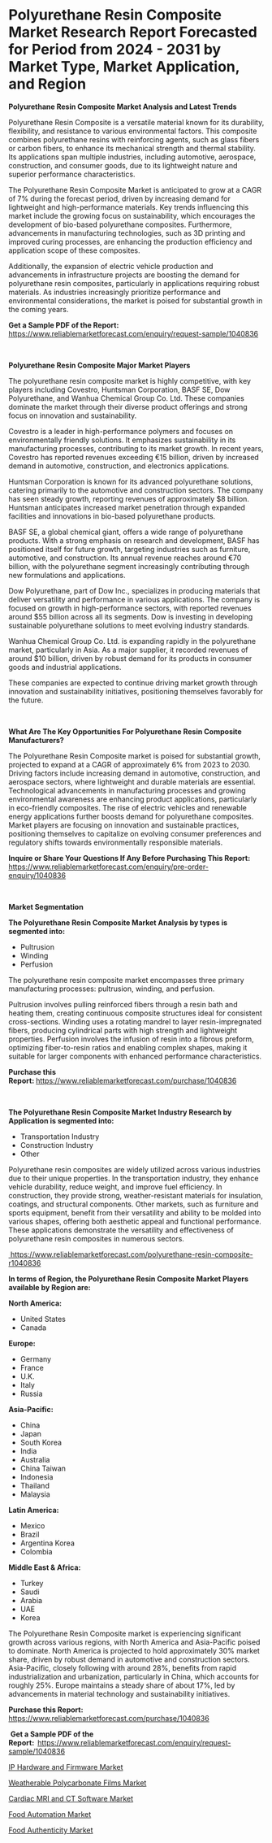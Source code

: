 <p><h1>Polyurethane Resin Composite Market Research Report Forecasted for Period from 2024 -  2031 by Market Type, Market Application, and Region</h1></p><p><strong>Polyurethane Resin Composite Market Analysis and Latest Trends</strong></p>
<p><p>Polyurethane Resin Composite is a versatile material known for its durability, flexibility, and resistance to various environmental factors. This composite combines polyurethane resins with reinforcing agents, such as glass fibers or carbon fibers, to enhance its mechanical strength and thermal stability. Its applications span multiple industries, including automotive, aerospace, construction, and consumer goods, due to its lightweight nature and superior performance characteristics.</p><p>The Polyurethane Resin Composite Market is anticipated to grow at a CAGR of 7% during the forecast period, driven by increasing demand for lightweight and high-performance materials. Key trends influencing this market include the growing focus on sustainability, which encourages the development of bio-based polyurethane composites. Furthermore, advancements in manufacturing technologies, such as 3D printing and improved curing processes, are enhancing the production efficiency and application scope of these composites. </p><p>Additionally, the expansion of electric vehicle production and advancements in infrastructure projects are boosting the demand for polyurethane resin composites, particularly in applications requiring robust materials. As industries increasingly prioritize performance and environmental considerations, the market is poised for substantial growth in the coming years.</p></p>
<p><strong>Get a Sample PDF of the Report:&nbsp;</strong> <a href="https://www.reliablemarketforecast.com/enquiry/request-sample/1040836?utm_campaign=1129&utm_medium=2&utm_source=Github&utm_content=ia&utm_term=10102024&utm_id=polyurethane-resin-composite">https://www.reliablemarketforecast.com/enquiry/request-sample/1040836</a></p>
<p>&nbsp;</p>
<p><strong>Polyurethane Resin Composite Major Market Players</strong></p>
<p><p>The polyurethane resin composite market is highly competitive, with key players including Covestro, Huntsman Corporation, BASF SE, Dow Polyurethane, and Wanhua Chemical Group Co. Ltd. These companies dominate the market through their diverse product offerings and strong focus on innovation and sustainability.</p><p>Covestro is a leader in high-performance polymers and focuses on environmentally friendly solutions. It emphasizes sustainability in its manufacturing processes, contributing to its market growth. In recent years, Covestro has reported revenues exceeding €15 billion, driven by increased demand in automotive, construction, and electronics applications.</p><p>Huntsman Corporation is known for its advanced polyurethane solutions, catering primarily to the automotive and construction sectors. The company has seen steady growth, reporting revenues of approximately $8 billion. Huntsman anticipates increased market penetration through expanded facilities and innovations in bio-based polyurethane products.</p><p>BASF SE, a global chemical giant, offers a wide range of polyurethane products. With a strong emphasis on research and development, BASF has positioned itself for future growth, targeting industries such as furniture, automotive, and construction. Its annual revenue reaches around €70 billion, with the polyurethane segment increasingly contributing through new formulations and applications.</p><p>Dow Polyurethane, part of Dow Inc., specializes in producing materials that deliver versatility and performance in various applications. The company is focused on growth in high-performance sectors, with reported revenues around $55 billion across all its segments. Dow is investing in developing sustainable polyurethane solutions to meet evolving industry standards.</p><p>Wanhua Chemical Group Co. Ltd. is expanding rapidly in the polyurethane market, particularly in Asia. As a major supplier, it recorded revenues of around $10 billion, driven by robust demand for its products in consumer goods and industrial applications.</p><p>These companies are expected to continue driving market growth through innovation and sustainability initiatives, positioning themselves favorably for the future.</p></p>
<p>&nbsp;</p>
<p><strong>What Are The Key Opportunities For Polyurethane Resin Composite Manufacturers?</strong></p>
<p><p>The Polyurethane Resin Composite market is poised for substantial growth, projected to expand at a CAGR of approximately 6% from 2023 to 2030. Driving factors include increasing demand in automotive, construction, and aerospace sectors, where lightweight and durable materials are essential. Technological advancements in manufacturing processes and growing environmental awareness are enhancing product applications, particularly in eco-friendly composites. The rise of electric vehicles and renewable energy applications further boosts demand for polyurethane composites. Market players are focusing on innovation and sustainable practices, positioning themselves to capitalize on evolving consumer preferences and regulatory shifts towards environmentally responsible materials.</p></p>
<p><strong>Inquire or Share Your Questions If Any Before Purchasing This Report:</strong> <a href="https://www.reliablemarketforecast.com/enquiry/pre-order-enquiry/1040836?utm_campaign=1129&utm_medium=2&utm_source=Github&utm_content=ia&utm_term=10102024&utm_id=polyurethane-resin-composite">https://www.reliablemarketforecast.com/enquiry/pre-order-enquiry/1040836</a></p>
<p>&nbsp;</p>
<p><strong>Market Segmentation</strong></p>
<p><strong>The Polyurethane Resin Composite Market Analysis by types is segmented into:</strong></p>
<p><ul><li>Pultrusion</li><li>Winding</li><li>Perfusion</li></ul></p>
<p><p>The polyurethane resin composite market encompasses three primary manufacturing processes: pultrusion, winding, and perfusion. </p><p>Pultrusion involves pulling reinforced fibers through a resin bath and heating them, creating continuous composite structures ideal for consistent cross-sections. Winding uses a rotating mandrel to layer resin-impregnated fibers, producing cylindrical parts with high strength and lightweight properties. Perfusion involves the infusion of resin into a fibrous preform, optimizing fiber-to-resin ratios and enabling complex shapes, making it suitable for larger components with enhanced performance characteristics.</p></p>
<p><strong>Purchase this Report:&nbsp;</strong><a href="https://www.reliablemarketforecast.com/purchase/1040836?utm_campaign=1129&utm_medium=2&utm_source=Github&utm_content=ia&utm_term=10102024&utm_id=polyurethane-resin-composite">https://www.reliablemarketforecast.com/purchase/1040836</a></p>
<p>&nbsp;</p>
<p><strong>The Polyurethane Resin Composite Market Industry Research by Application is segmented into:</strong></p>
<p><ul><li>Transportation Industry</li><li>Construction Industry</li><li>Other</li></ul></p>
<p><p>Polyurethane resin composites are widely utilized across various industries due to their unique properties. In the transportation industry, they enhance vehicle durability, reduce weight, and improve fuel efficiency. In construction, they provide strong, weather-resistant materials for insulation, coatings, and structural components. Other markets, such as furniture and sports equipment, benefit from their versatility and ability to be molded into various shapes, offering both aesthetic appeal and functional performance. These applications demonstrate the versatility and effectiveness of polyurethane resin composites in numerous sectors.</p></p>
<p><a href="https://www.reliablemarketforecast.com/polyurethane-resin-composite-r1040836?utm_campaign=1129&utm_medium=2&utm_source=Github&utm_content=ia&utm_term=10102024&utm_id=polyurethane-resin-composite">&nbsp;https://www.reliablemarketforecast.com/polyurethane-resin-composite-r1040836</a></p>
<p><strong>In terms of Region, the Polyurethane Resin Composite Market Players available by Region are:</strong></p>
<p>
    <p> <strong> North America: </strong>
        <ul>
            <li>United States</li>
            <li>Canada</li>
        </ul>
        </p> 
    <p> <strong> Europe: </strong>
        <ul>
            <li>Germany</li>
            <li>France</li>
            <li>U.K.</li>
            <li>Italy</li>
            <li>Russia</li>
        </ul>
        </p> 
    <p> <strong> Asia-Pacific: </strong>
        <ul>
            <li>China</li>
            <li>Japan</li>
            <li>South Korea</li>
            <li>India</li>
            <li>Australia</li>
            <li>China Taiwan</li>
            <li>Indonesia</li>
            <li>Thailand</li>
            <li>Malaysia</li>
        </ul>
        </p> 
    <p> <strong> Latin America: </strong>
        <ul>
            <li>Mexico</li>
            <li>Brazil</li>
            <li>Argentina Korea</li>
            <li>Colombia</li>
        </ul>
        </p> 
    <p> <strong> Middle East & Africa: </strong>
        <ul>
            <li>Turkey</li>
            <li>Saudi</li>
            <li>Arabia</li>
            <li>UAE</li>
            <li>Korea</li>
        </ul>
    </p>
    </p>
<p><p>The Polyurethane Resin Composite market is experiencing significant growth across various regions, with North America and Asia-Pacific poised to dominate. North America is projected to hold approximately 30% market share, driven by robust demand in automotive and construction sectors. Asia-Pacific, closely following with around 28%, benefits from rapid industrialization and urbanization, particularly in China, which accounts for roughly 25%. Europe maintains a steady share of about 17%, led by advancements in material technology and sustainability initiatives.</p></p>
<p><strong>Purchase this Report: </strong><a href="https://www.reliablemarketforecast.com/purchase/1040836?utm_campaign=1129&utm_medium=2&utm_source=Github&utm_content=ia&utm_term=10102024&utm_id=polyurethane-resin-composite">https://www.reliablemarketforecast.com/purchase/1040836</a></p>
<p>&nbsp;<strong>Get a Sample PDF of the Report:&nbsp;&nbsp;</strong><a href="https://www.reliablemarketforecast.com/enquiry/request-sample/1040836?utm_campaign=1129&utm_medium=2&utm_source=Github&utm_content=ia&utm_term=10102024&utm_id=polyurethane-resin-composite">https://www.reliablemarketforecast.com/enquiry/request-sample/1040836</a></p>
<p><strong></strong></p>
<p><p><a href="https://www.linkedin.com/pulse/insights-ip-hardware-firmware-market-share-competitive-landscape-ei7qe?utm_campaign=1129&utm_medium=2&utm_source=Github&utm_content=ia&utm_term=10102024&utm_id=polyurethane-resin-composite">IP Hardware and Firmware Market</a></p><p><a href="https://github.com/stoudhslucenau6/Market-Research-Report-List-1/blob/main/weatherable-polycarbonate-films-market.md?utm_campaign=1129&utm_medium=2&utm_source=Github&utm_content=ia&utm_term=10102024&utm_id=polyurethane-resin-composite">Weatherable Polycarbonate Films Market</a></p><p><a href="https://www.linkedin.com/pulse/global-cardiac-mri-ct-software-market-trends-insights-growth-x9ove?utm_campaign=1129&utm_medium=2&utm_source=Github&utm_content=ia&utm_term=10102024&utm_id=polyurethane-resin-composite">Cardiac MRI and CT Software Market</a></p><p><a href="https://issuu.com/reportprime-2/docs/food-automation-market-size-2030.pp_ffff7512317a15?utm_campaign=1129&utm_medium=2&utm_source=Github&utm_content=ia&utm_term=10102024&utm_id=polyurethane-resin-composite">Food Automation Market</a></p><p><a href="https://issuu.com/reportprime-2/docs/food-authenticity-market-size-2030._a84a3de11ce2ca?utm_campaign=1129&utm_medium=2&utm_source=Github&utm_content=ia&utm_term=10102024&utm_id=polyurethane-resin-composite">Food Authenticity Market</a></p></p>
